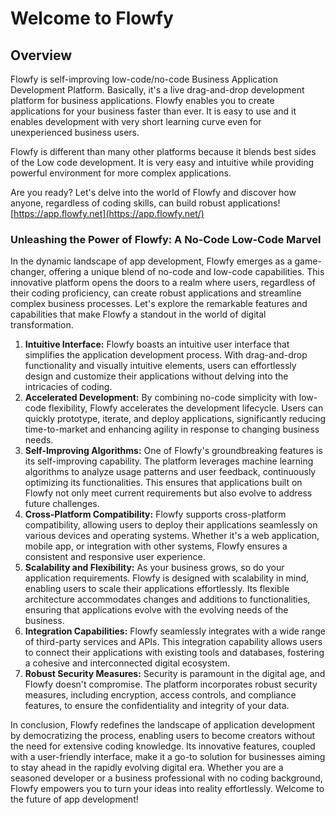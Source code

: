 # Welcome to Flowfy

## Overview

Flowfy is self-improving low-code/no-code Business Application Development Platform. Basically, it's a live drag-and-drop development platform for business applications. Flowfy enables you to create applications for your business faster than ever. It is easy to use and it enables development with very short learning curve even for unexperienced business users.

Flowfy is different than many other platforms because it blends best sides of the Low code development. It is very easy and intuitive while providing powerful environment for more complex applications.

Are you ready? Let's delve into the world of Flowfy and discover how anyone, regardless of coding skills, can build robust applications!  [https://app.flowfy.net](https://app.flowfy.net/)



### **Unleashing the Power of Flowfy: A No-Code Low-Code Marvel**

In the dynamic landscape of app development, Flowfy emerges as a game-changer, offering a unique blend of no-code and low-code capabilities. This innovative platform opens the doors to a realm where users, regardless of their coding proficiency, can create robust applications and streamline complex business processes. Let's explore the remarkable features and capabilities that make Flowfy a standout in the world of digital transformation.

1. **Intuitive Interface:** Flowfy boasts an intuitive user interface that simplifies the application development process. With drag-and-drop functionality and visually intuitive elements, users can effortlessly design and customize their applications without delving into the intricacies of coding.
2. **Accelerated Development:** By combining no-code simplicity with low-code flexibility, Flowfy accelerates the development lifecycle. Users can quickly prototype, iterate, and deploy applications, significantly reducing time-to-market and enhancing agility in response to changing business needs.
3. **Self-Improving Algorithms:** One of Flowfy's groundbreaking features is its self-improving capability. The platform leverages machine learning algorithms to analyze usage patterns and user feedback, continuously optimizing its functionalities. This ensures that applications built on Flowfy not only meet current requirements but also evolve to address future challenges.
4. **Cross-Platform Compatibility:** Flowfy supports cross-platform compatibility, allowing users to deploy their applications seamlessly on various devices and operating systems. Whether it's a web application, mobile app, or integration with other systems, Flowfy ensures a consistent and responsive user experience.
5. **Scalability and Flexibility:** As your business grows, so do your application requirements. Flowfy is designed with scalability in mind, enabling users to scale their applications effortlessly. Its flexible architecture accommodates changes and additions to functionalities, ensuring that applications evolve with the evolving needs of the business.
6. **Integration Capabilities:** Flowfy seamlessly integrates with a wide range of third-party services and APIs. This integration capability allows users to connect their applications with existing tools and databases, fostering a cohesive and interconnected digital ecosystem.
7. **Robust Security Measures:** Security is paramount in the digital age, and Flowfy doesn't compromise. The platform incorporates robust security measures, including encryption, access controls, and compliance features, to ensure the confidentiality and integrity of your data.

In conclusion, Flowfy redefines the landscape of application development by democratizing the process, enabling users to become creators without the need for extensive coding knowledge. Its innovative features, coupled with a user-friendly interface, make it a go-to solution for businesses aiming to stay ahead in the rapidly evolving digital era. Whether you are a seasoned developer or a business professional with no coding background, Flowfy empowers you to turn your ideas into reality effortlessly. Welcome to the future of app development!

